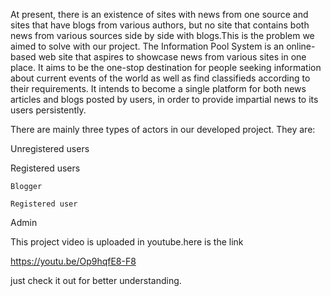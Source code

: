 At present, there is an existence of sites with news from one source and sites that have blogs from various authors, but no site that contains both news from various
sources side by side with blogs.This is the problem we aimed to solve with our project. The Information Pool System is an online-based web site that aspires to 
showcase news from various sites in one place. It aims to be the one-stop destination for people seeking information about current events of the world as well as 
find classifieds according to their requirements. It intends to become a single platform for both news articles and blogs posted by users, in order to provide 
impartial news to its users persistently.


There are mainly three types of actors in our developed project. They are:


Unregistered users

Registered users
	
	Blogger
	
	Registered user
Admin


This project video is uploaded in youtube.here is the link

https://youtu.be/Op9hqfE8-F8

just check it out for better understanding.

